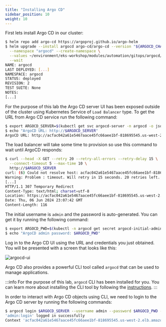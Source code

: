 ```yaml
---
title: "Installing Argo CD"
sidebar_position: 10
weight: 10
---
```


First lets install Argo CD in our cluster:

```bash
$ helm repo add argo-cd https://argoproj.github.io/argo-helm
$ helm upgrade --install argocd argo-cd/argo-cd --version "${ARGOCD_CHART_VERSION}" \
  --namespace "argocd" --create-namespace \
  --values ~/environment/eks-workshop/modules/automation/gitops/argocd/values.yaml \
  --wait
NAME: argocd
LAST DEPLOYED: [...]
NAMESPACE: argocd
STATUS: deployed
REVISION: 2
TEST SUITE: None
NOTES:
[...]
```

For the purpose of this lab the Argo CD server UI has been exposed outside of the cluster using Kubernetes Service of `Load Balancer` type. To get the URL from Argo CD service run the following command:

```bash
$ export ARGOCD_SERVER=$(kubectl get svc argocd-server -n argocd -o json | jq --raw-output '.status.loadBalancer.ingress[0].hostname')
$ echo "ArgoCD URL: http://$ARGOCD_SERVER"
ArgoCD URL: http://acfac042a61e5467aace45fc66aee1bf-818695545.us-west-2.elb.amazonaws.com
```

The load balancer will take some time to provision so use this command to wait until ArgoCD responds:

```bash timeout=600
$ curl --head -X GET --retry 20 --retry-all-errors --retry-delay 15 \
  --connect-timeout 5 --max-time 10 \
  http://$ARGOCD_SERVER
curl: (6) Could not resolve host: acfac042a61e5467aace45fc66aee1bf-818695545.us-west-2.elb.amazonaws.com
Warning: Problem : timeout. Will retry in 15 seconds. 20 retries left.
[...]
HTTP/1.1 307 Temporary Redirect
Content-Type: text/html; charset=utf-8
Location: https://acfac042a61e5467aace45fc66aee1bf-818695545.us-west-2.elb.amazonaws.com/
Date: Thu, 06 Jun 2024 23:07:42 GMT
Content-Length: 116
```

The initial username is `admin` and the password is auto-generated. You can get it by running the following command:

```bash
$ export ARGOCD_PWD=$(kubectl -n argocd get secret argocd-initial-admin-secret -o jsonpath="{.data.password}" | base64 -d)
$ echo "ArgoCD admin password: $ARGOCD_PWD"
```

Log in to the Argo CD UI using the URL and credentials you just obtained. You will be presented with a screen that looks like this:

![argocd-ui](assets/argocd-ui.png)

Argo CD also provides a powerful CLI tool called `argocd` that can be used to manage applications.

:::info
For the purpose of this lab, `argocd` CLI has been installed for you. You can learn more about installing the CLI tool by following the [instructions](https://argo-cd.readthedocs.io/en/stable/cli_installation/).
:::

In order to interact with Argo CD objects using CLI, we need to login to the Argo CD server by running the following commands:

```bash
$ argocd login $ARGOCD_SERVER --username admin --password $ARGOCD_PWD --insecure
'admin:login' logged in successfully
Context 'acfac042a61e5467aace45fc66aee1bf-818695545.us-west-2.elb.amazonaws.com' updated
```
